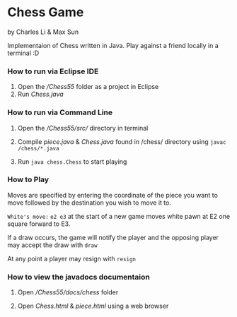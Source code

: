 # Chess Game

by Charles Li & Max Sun

Implementaion of Chess written in Java. Play against a friend locally in a terminal :D

### How to run via Eclipse IDE
1. Open the */Chess55* folder as a project in Eclipse
2. Run *Chess.java*


### How to run via Command Line
1. Open the */Chess55/src/* directory in terminal

2. Compile *piece.java* & *Chess.java* found in /chess/ directory using `javac /chess/*.java`

3. Run `java chess.Chess` to start playing

### How to Play

Moves are specified by entering the coordinate of the piece you want to move followed by the destination you wish to move it to.

`White's move:`  `e2 e3` at the start of a new game moves white pawn at E2 one square forward to E3.

If a draw occurs, the game will notify the player and the opposing player may accept the draw with `draw`

At any point a player may resign with `resign`


### How to view the javadocs documentaion
1. Open */Chess55/docs/chess* folder

2. Open *Chess.html* & *piece.html* using a web browser

